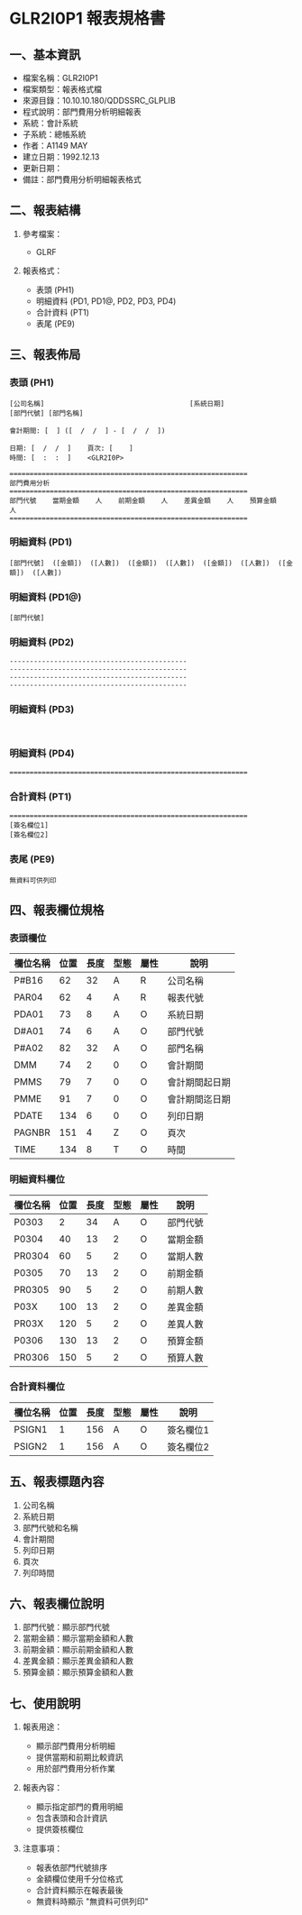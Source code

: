 # GLR2I0P1 報表規格書

## 一、基本資訊
- 檔案名稱：GLR2I0P1
- 檔案類型：報表格式檔
- 來源目錄：10.10.10.180/QDDSSRC_GLPLIB
- 程式說明：部門費用分析明細報表
- 系統：會計系統
- 子系統：總帳系統
- 作者：A1149 MAY
- 建立日期：1992.12.13
- 更新日期：
- 備註：部門費用分析明細報表格式

## 二、報表結構
1. 參考檔案：
   - GLRF

2. 報表格式：
   - 表頭 (PH1)
   - 明細資料 (PD1, PD1@, PD2, PD3, PD4)
   - 合計資料 (PT1)
   - 表尾 (PE9)

## 三、報表佈局

### 表頭 (PH1)
```
[公司名稱]                                    [系統日期]
[部門代號] [部門名稱]

會計期間: [  ] ([  /  /  ] - [  /  /  ])

日期: [  /  /  ]    頁次: [    ]
時間: [  :  :  ]    <GLR2I0P>

===========================================================
部門費用分析
===========================================================
部門代號    當期金額    人    前期金額    人    差異金額    人    預算金額    人
===========================================================
```

### 明細資料 (PD1)
```
[部門代號]  ([金額])  ([人數])  ([金額])  ([人數])  ([金額])  ([人數])  ([金額])  ([人數])
```

### 明細資料 (PD1@)
```
[部門代號]
```

### 明細資料 (PD2)
```
--------------------------------------------
--------------------------------------------
--------------------------------------------
--------------------------------------------
```

### 明細資料 (PD3)
```
                             
```

### 明細資料 (PD4)
```
===========================================================
```

### 合計資料 (PT1)
```
===========================================================
[簽名欄位1]
[簽名欄位2]
```

### 表尾 (PE9)
```
無資料可供列印
```

## 四、報表欄位規格

### 表頭欄位
| 欄位名稱 | 位置 | 長度 | 型態 | 屬性 | 說明 |
|---------|------|------|------|------|------|
| P#B16 | 62 | 32 | A | R | 公司名稱 |
| PAR04 | 62 | 4 | A | R | 報表代號 |
| PDA01 | 73 | 8 | A | O | 系統日期 |
| D#A01 | 74 | 6 | A | O | 部門代號 |
| P#A02 | 82 | 32 | A | O | 部門名稱 |
| DMM | 74 | 2 | 0 | O | 會計期間 |
| PMMS | 79 | 7 | 0 | O | 會計期間起日期 |
| PMME | 91 | 7 | 0 | O | 會計期間迄日期 |
| PDATE | 134 | 6 | 0 | O | 列印日期 |
| PAGNBR | 151 | 4 | Z | O | 頁次 |
| TIME | 134 | 8 | T | O | 時間 |

### 明細資料欄位
| 欄位名稱 | 位置 | 長度 | 型態 | 屬性 | 說明 |
|---------|------|------|------|------|------|
| P0303 | 2 | 34 | A | O | 部門代號 |
| P0304 | 40 | 13 | 2 | O | 當期金額 |
| PR0304 | 60 | 5 | 2 | O | 當期人數 |
| P0305 | 70 | 13 | 2 | O | 前期金額 |
| PR0305 | 90 | 5 | 2 | O | 前期人數 |
| P03X | 100 | 13 | 2 | O | 差異金額 |
| PR03X | 120 | 5 | 2 | O | 差異人數 |
| P0306 | 130 | 13 | 2 | O | 預算金額 |
| PR0306 | 150 | 5 | 2 | O | 預算人數 |

### 合計資料欄位
| 欄位名稱 | 位置 | 長度 | 型態 | 屬性 | 說明 |
|---------|------|------|------|------|------|
| PSIGN1 | 1 | 156 | A | O | 簽名欄位1 |
| PSIGN2 | 1 | 156 | A | O | 簽名欄位2 |

## 五、報表標題內容
1. 公司名稱
2. 系統日期
3. 部門代號和名稱
4. 會計期間
5. 列印日期
6. 頁次
7. 列印時間

## 六、報表欄位說明
1. 部門代號：顯示部門代號
2. 當期金額：顯示當期金額和人數
3. 前期金額：顯示前期金額和人數
4. 差異金額：顯示差異金額和人數
5. 預算金額：顯示預算金額和人數

## 七、使用說明
1. 報表用途：
   - 顯示部門費用分析明細
   - 提供當期和前期比較資訊
   - 用於部門費用分析作業

2. 報表內容：
   - 顯示指定部門的費用明細
   - 包含表頭和合計資訊
   - 提供簽核欄位

3. 注意事項：
   - 報表依部門代號排序
   - 金額欄位使用千分位格式
   - 合計資料顯示在報表最後
   - 無資料時顯示 "無資料可供列印" 